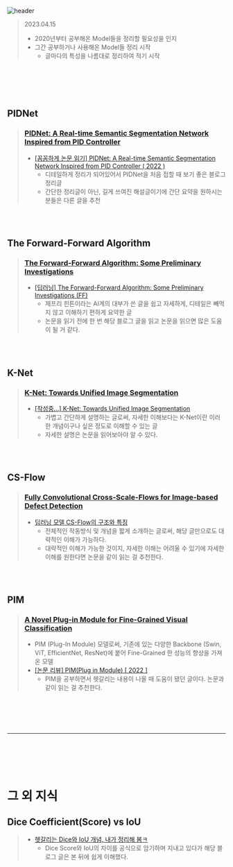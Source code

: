 ![header](https://capsule-render.vercel.app/api?type=waving&color=0:00FF00,100:4000FF&height=200&section=header&fontAlign=50&fontAlignY=70&fontSize=50&fontColor=FFFFFF&text=%20Paper%20Review%20Summary)

> 2023.04.15
> * 2020년부터 공부해온 Model들을 정리할 필요성을 인지
> * 그간 공부하거나 사용해온 Model들 정리 시작
>   * 글마다의 특성을 나름대로 정리하여 적기 시작

<br>
<br>
<br>
<br>

## PIDNet
> ### [PIDNet: A Real-time Semantic Segmentation Network Inspired from PID Controller](https://arxiv.org/pdf/2206.02066.pdf)
>
> * [[꼼꼼하게 논문 읽기] PIDNet: A Real-time Semantic Segmentation Network Inspired from PID Controller ( 2022 )](https://developer-wh.tistory.com/entry/%EA%BC%BC%EA%BC%BC%ED%95%98%EA%B2%8C-%EB%85%BC%EB%AC%B8-%EC%9D%BD%EA%B8%B0PIDNet-A-Real-time-Semantic-Segmentation-Network-Inspired-from-PID-Controller-2022 "개발자로 살아가는 이야기")
>     * 디테일하게 정리가 되어있어서 PIDNet을 처음 접할 때 보기 좋은 블로그 정리글
>     * 간단한 정리글이 아닌, 길게 쓰여진 해설글이기에 간단 요약을 원하시는 분들은 다른 글을 추천

<br>
<br>

## The Forward-Forward Algorithm
> ### [The Forward-Forward Algorithm: Some Preliminary Investigations](https://arxiv.org/pdf/2212.13345.pdf)
>
> * [[딥러닝] The Forward-Forward Algorithm: Some Preliminary Investigations (FF)](https://velog.io/@nochesita/%EB%94%A5%EB%9F%AC%EB%8B%9D-The-Forward-Forward-Algorithm-Some-Preliminary-Investigations)
>   * 제프리 힌튼이라는 AI계의 대부가 쓴 글을 쉽고 자세하게, 디테일은 빼먹지 않고 이해하기 편하게 요약한 글
>   * 논문을 읽기 전에 한 번 해당 블로그 글을 읽고 논문을 읽으면 많은 도움이 될 거 같다.

<br>
<br>

## K-Net
> ### [K-Net: Towards Unified Image Segmentation](https://arxiv.org/pdf/2106.14855.pdf)
>
> * [[작성중...] K-Net: Towards Unified Image Segmentation](https://ambitious-posong.tistory.com/138)
>   * 가볍고 간단하게 설명하는 글로써, 자세한 이해보다는 K-Net이란 이러한 개념이구나 싶은 정도로 이해할 수 있는 글
>   * 자세한 설명은 논문을 읽어보아야 알 수 있다.

<br>
<br>

## CS-Flow
> ### [Fully Convolutional Cross-Scale-Flows for Image-based Defect Detection](https://arxiv.org/pdf/2110.02855.pdf)
>
> * [딥러닝 모델 CS-Flow의 구조와 특징](https://ryeowon.github.io/posts/cs_flow_architecture/)
>   * 전체적인 작동방식 및 개념을 짧게 소개하는 글로써, 해당 글만으로도 대략적인 이해가 가능하다.
>   * 대략적인 이해가 가능한 것이지, 자세한 이해는 어려울 수 있기에 자세한 이해를 원한다면 논문을 같이 읽는 걸 추천한다.

<br>
<br>

## PIM
> ### [A Novel Plug-in Module for Fine-Grained Visual Classification](https://arxiv.org/pdf/2202.03822.pdf2)
>
> * PIM (Plug-In Module) 모델로써, 기존에 있는 다양한 Backbone (Swin, ViT, EfficientNet, ResNet)에 붙어 Fine-Grained 한 성능의 향상을 가져온 모델
> * [[논문 리뷰] PIM(Plug in Module) [ 2022 ]](https://kalelpark.tistory.com/18)
>   * PIM을 공부하면서 헷갈리는 내용이 나올 때 도움이 됐던 글이다. 논문과 같이 읽는 걸 추천한다.

<br>
<br>
<br>
<br>
<hr>
<br>
<br>
<br>
<br>

# 그 외 지식

## Dice Coefficient(Score) vs IoU
> * [헷갈리는 Dice와 IoU 개념, 내가 정리해 봄ㅋ](https://ballentain.tistory.com/80)
>   * Dice Score와 IoU의 차이를 공식으로 암기하며 지내고 있다가 해당 블로그 글은 본 뒤에 쉽게 이해했다.
